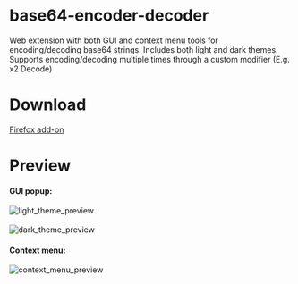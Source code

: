# base64-encoder-decoder
Web extension with both GUI and context menu tools for encoding/decoding base64 strings. Includes both light and dark themes. Supports encoding/decoding multiple times through a custom modifier (E.g. x2 Decode)

# Download
[Firefox add-on](https://addons.mozilla.org/en-US/firefox/addon/base64-encode-decode/)

# Preview
#### GUI popup:<br>
![light_theme_preview](https://github.com/drewmarsh/base64-encoder-decoder/assets/78824781/9c0d8ea8-a934-466b-87df-1e19810c1089)
<br><br>
![dark_theme_preview](https://github.com/drewmarsh/base64-encoder-decoder/assets/78824781/e10b345b-dba9-46de-a885-ec5bc8cc14b3)

#### Context menu:<br>
![context_menu_preview](https://github.com/drewmarsh/base64-encoder-decoder/assets/78824781/08a9191e-cc5f-465e-a454-47674fc609b9)

